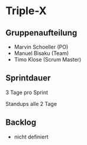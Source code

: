 # Triple-X

## Gruppenaufteilung

- Marvin Schoeller (PO)
- Manuel Bisaku (Team)
- Timo Klose (Scrum Master)

## Sprintdauer

3 Tage pro Sprint

Standups alle 2 Tage

## Backlog

- nicht definiert


